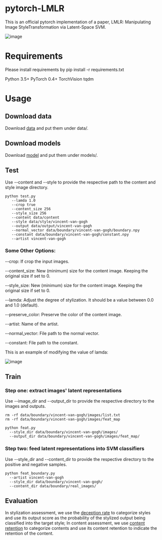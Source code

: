 # pytorch-LMLR
This is an official pytorch implementation of a paper, LMLR: Manipulating Image StyleTransformation via Latent-Space SVM. 

![image](https://github.com/qiudanWang/LMLR/blob/main/img/Figure0.png)

# Requirements
Please install requirements by pip install -r requirements.txt

Python 3.5+
PyTorch 0.4+
TorchVision
tqdm

# Usage
## Download data
Download [data](https://drive.google.com/drive/folders/1CCw_qPXj1VYtglA4PFD0GyBXwLqJ1tIg?usp=sharing) and put them under data/.

## Download models
Download [model](https://drive.google.com/drive/folders/10OF80ukTP4GOgpV2kIlmcHCh_P8xw-dG?usp=sharing) and put them under models/.

## Test
Use --content and --style to provide the respective path to the content and style image directory.

```
python test.py 
   --lamda 1.0 
   --crop true
   --content_size 256 
   --style_size 256 
   --content data/content 
   --style data/style/vincent-van-gogh 
   --output data/output/vincent-van-gogh 
   --normal_vector data/boundary/vincent-van-gogh/boundary.npy 
   --constant data/boundary/vincent-van-gogh/constant.npy 
   --artist vincent-van-gogh
```

### Some Other Options:

--crop: If crop the input images.

--content_size: New (minimum) size for the content image. Keeping the original size if set to 0.

--style_size: New (minimum) size for the content image. Keeping the original size if set to 0.

--lamda: Adjust the degree of stylization. It should be a value between 0.0 and 1.0 (default).

--preserve_color: Preserve the color of the content image.

--artist: Name of the artist.

--normal_vector: File path to the normal vector.

--constant: File path to the constant.

This is an example of modifying the value of lamda:

![image](https://github.com/qiudanWang/LMLR/blob/main/img/Figure1.png)

## Train

### Step one: extract images' latent representations
Use --image_dir and --output_dir to provide the respective directory to the images and outputs.

```
rm -rf data/boundary/vincent-van-gogh/images/list.txt
rm -rf data/boundary/vincent-van-gogh/images/feat_map

python feat.py
  --style_dir data/boundary/vincent-van-gogh/images/ 
  --output_dir data/boundary/vincent-van-gogh/images/feat_map/
```

### Step two: feed latent representations into SVM classifiers
Use --style_dir and --content_dir to provide the respective directory to the positive and negative samples.
```
python feat_boundary.py 
  --artist vincent-van-gogh 
  --style_dir data/boundary/vincent-van-gogh/
  --content_dir data/boundary/real_images/
```

## Evaluation
In stylization assessment, we use the [deception rate](https://github.com/CompVis/adaptive-style-transfer/tree/master/evaluation) to categorize styles and use its output score as the probability of the stylized output being classified into the target style; In content assessment, we use [content retention](https://github.com/tensorflow/models/tree/v1.12.0/research/slim) to categorize contents and use its content retention to indicate the retention of the content. 


